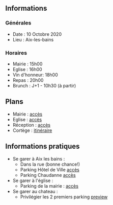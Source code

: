 ## Informations
### Générales
* Date : 10 Octobre 2020
* Lieu : Aix-les-bains

### Horaires
* Mairie : 15h00
* Eglise : 16h00
* Vin d'honneur: 18h00
* Repas : 20h00
* Brunch : J+1 - 10h30 (à partir)

## Plans
* Mairie : [accès](https://goo.gl/maps/R6U4dsQvcuyNdfWF9)
* Eglise : [accès](https://goo.gl/maps/LK823eEziKhxYFLA9)
* Réception : [accès](https://goo.gl/maps/UZDK3H4VH1zD5Bnc6)
* Cortège : [itinéraire](https://goo.gl/maps/wxhi3yV9Mt2a5HpZA)
  
## Informations pratiques 
* Se garer à Aix les bains :
  * Dans la rue (bonne chance!)
  * Parking Hôtel de Ville [accès](https://goo.gl/maps/EfZPtFjKQjKA7MbbA)
  * Parking Chaudanne [accès](https://goo.gl/maps/WXehe5SvGtBvJsx67)
* Se garer à l'église : 
  * Parking de la mairie : [accès](https://goo.gl/maps/5M69QH5jr4vfALxR7)
* Se garer au chateau : 
  * Privilégier les 2 premiers parking [preview](parking.png)
  

